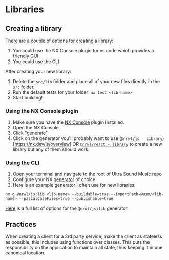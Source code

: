 # Libraries

## Creating a library

There are a couple of options for creating a library:

1. You could use the NX Console plugin for vs code which provides a friendly GUI
2. You could use the CLI

After creating your new library:

1. Delete the `src/lib` folder and place all of your new files directly in the `src` folder.
2. Run the default tests for your folder: `nx test <lib-name>`
3. Start building!

### Using the NX Console plugin

1. Make sure you have the [NX Console](https://marketplace.visualstudio.com/items?itemName=nrwl.angular-console) plugin installed.
2. Open the NX Console
3. Click "generate"
4. Click on the generator you'll probably want to use (`@nrwl/js - library`)[https://nx.dev/js/overview] OR [`@nrwl/react - library`](https://nx.dev/js/overview) to create a new library but any of them should work.

### Using the CLI

1. Open your terminal and navigate to the root of Ultra Sound Music repo
2. Configure your NX [generator](https://nx.dev/generators/using-schematics) of choice.
3. Here is an example generator I often use for new libraries:

```
nx g @nrwl/js:lib <lib-name> --buildable=true --importPath=@usm/<lib-name> --pascalCaseFiles=true --publishable=true
```

[Here](https://nx.dev/js/library) is a full list of options for the `@nrwl/js:lib` generator.

## Practices

When creating a client for a 3rd party service, make the client as stateless as possible, this includes using functions over classes. This puts the responsibility on the application to maintain all state, thus keeping it in one canonical location.

